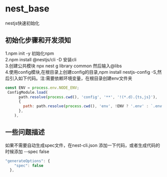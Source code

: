 # nest_base
nestjs快速初始化
## 初始化步骤和开发须知
1.npm init -y 初始化npm  
2.npm install @nestjs/cli -D 安装cli  
3.创建公共模块 npx nest g library common 然后输入@libs  
4.使用config模块,在根目录上创建config的目录,npm install nestjs-config -S,然后引入如下代码。注:需要依赖环境变量，在根目录创建env文件夹

```js
const ENV = process.env.NODE_ENV;
 ConfigModule.load(
      path.resolve(process.cwd(), 'config', '**', '!(*.d).{ts,js}'),
      {
        path: path.resolve(process.cwd(), 'env', !ENV ? '.env' : `.env.${ENV}`),
      },
    ),
```

## 一些问题描述
如果不需要自动生成spec文件，在nest-cli.json 添加一下代码，或者生成代码的时候添加 --spec false
```js
"generateOptions": {
    "spec": false
  },
```
